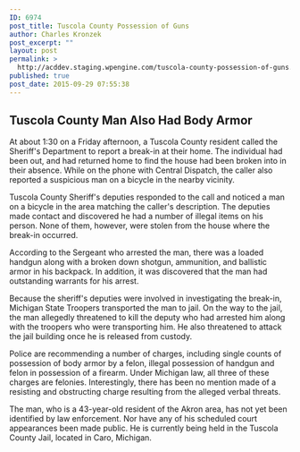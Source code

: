 ```yaml
---
ID: 6974
post_title: Tuscola County Possession of Guns
author: Charles Kronzek
post_excerpt: ""
layout: post
permalink: >
  http://acddev.staging.wpengine.com/tuscola-county-possession-of-guns.html
published: true
post_date: 2015-09-29 07:55:38
---
```

<h2><b>Tuscola County Man Also Had Body Armor</b></h2>
At about 1:30 on a Friday afternoon, a Tuscola County resident called the Sheriff's Department to report a break-in at their home. The individual had been out, and had returned home to find the house had been broken into in their absence. While on the phone with Central Dispatch, the caller also reported a suspicious man on a bicycle in the nearby vicinity.<!--more-->

<span style="font-weight: 400;">Tuscola County Sheriff's deputies responded to the call and noticed a man on a bicycle in the area matching the caller's description. The deputies made contact and discovered he had a number of illegal items on his person. None of them, however, were stolen from the house where the break-in occurred.</span>

According to the Sergeant who arrested the man, there was a loaded handgun along with a broken down shotgun, ammunition, and ballistic armor in his backpack. In addition, it was discovered that the man had outstanding warrants for his arrest.

<span style="font-weight: 400;">Because the sheriff's deputies were involved in investigating the break-in, Michigan State Troopers transported the man to jail. On the way to the jail, the man allegedly threatened to kill the deputy who had arrested him along with the troopers who were transporting him. He also threatened to attack the jail building once he is released from custody.</span>

<span style="font-weight: 400;">Police are recommending a number of charges, including single counts of </span><span style="font-weight: 400;">possession of body armor by a felon, illegal possession of handgun and felon in possession of a firearm. Under Michigan law, all three of these charges are felonies. Interestingly, there has been no mention made of a resisting and obstructing charge resulting from the alleged verbal threats.</span>

<span style="font-weight: 400;">The man, who is a 43-year-old resident of the Akron area, has not yet been identified by law enforcement. Nor have any of his scheduled court appearances been made public. He is currently being held in the Tuscola County Jail, located in Caro, Michigan.</span>